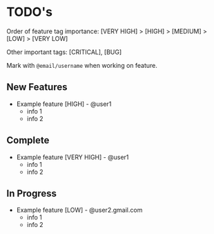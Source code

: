 # TODO's

Order of feature tag importance: [VERY HIGH] > [HIGH] > [MEDIUM] > [LOW] > [VERY LOW]

Other important tags: [CRITICAL], [BUG]

Mark with `@email/username` when working on feature.

## New Features

- Example feature [HIGH] - @user1
    * info 1
    * info 2

## Complete

- Example feature [VERY HIGH] - @user1
    * info 1
    * info 2

## In Progress

- Example feature [LOW] - @user2.gmail.com
    * info 1
    * info 2
